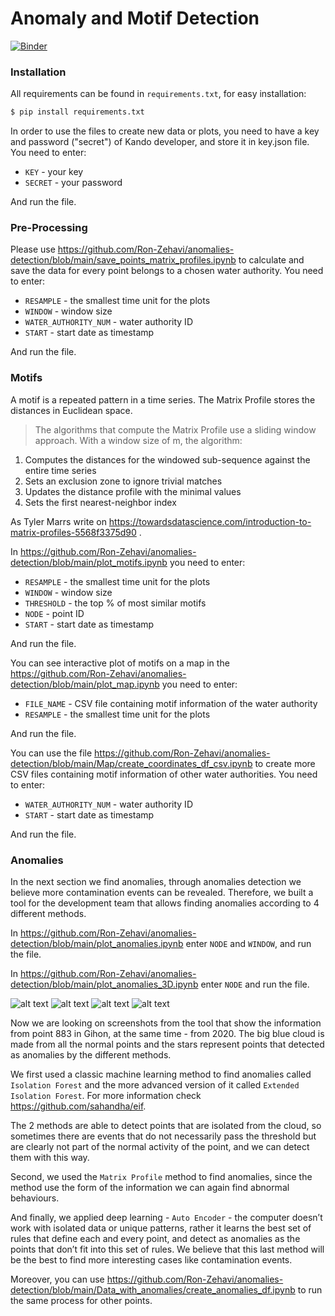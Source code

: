 # Anomaly and Motif Detection

[![Binder](https://mybinder.org/badge_logo.svg)](https://mybinder.org/v2/gh/Ron-Zehavi/anomalies-detection/HEAD)


### Installation

All requirements can be found in `requirements.txt`, for easy installation:

```sh
$ pip install requirements.txt
```

In order to use the files to create new data or plots, you need to have a key and password ("secret") of Kando developer, and store it in key.json file. You need to enter:
* `KEY` - your key
* `SECRET` - your password

And run the file.

### Pre-Processing 
Please use https://github.com/Ron-Zehavi/anomalies-detection/blob/main/save_points_matrix_profiles.ipynb to calculate and save the data for every point belongs to a chosen water authority. You need to enter:
* `RESAMPLE` - the smallest time unit for the plots
* `WINDOW` - window size
* `WATER_AUTHORITY_NUM` - water authority ID
* `START` - start date as timestamp

And run the file.

### Motifs
A motif is a repeated pattern in a time series. The Matrix Profile stores the distances in Euclidean space.
> The algorithms that compute the Matrix Profile use a sliding window approach. With a window size of m, the algorithm:
1. Computes the distances for the windowed sub-sequence against the entire time series
2. Sets an exclusion zone to ignore trivial matches
3. Updates the distance profile with the minimal values
4. Sets the first nearest-neighbor index

As Tyler Marrs write on https://towardsdatascience.com/introduction-to-matrix-profiles-5568f3375d90 .

In https://github.com/Ron-Zehavi/anomalies-detection/blob/main/plot_motifs.ipynb you need to enter: 
* `RESAMPLE` - the smallest time unit for the plots
* `WINDOW` - window size
* `THRESHOLD` - the top % of most similar motifs 
* `NODE` - point ID
* `START` - start date as timestamp

And run the file.

You can see interactive plot of motifs on a map in the https://github.com/Ron-Zehavi/anomalies-detection/blob/main/plot_map.ipynb you need to enter:
* `FILE_NAME` - CSV file containing motif information of the water authority
* `RESAMPLE` - the smallest time unit for the plots

 And run the file.

You can use the file https://github.com/Ron-Zehavi/anomalies-detection/blob/main/Map/create_coordinates_df_csv.ipynb to create more CSV files containing motif information of other water authorities. You need to enter:
* `WATER_AUTHORITY_NUM` - water authority ID
* `START` - start date as timestamp

And run the file.

### Anomalies
In the next section we find anomalies, through anomalies detection we believe more contamination events can be revealed. Therefore, we built a tool for the development team that allows finding anomalies according to 4 different methods. 

In https://github.com/Ron-Zehavi/anomalies-detection/blob/main/plot_anomalies.ipynb enter `NODE` and `WINDOW`, and run the file.

In https://github.com/Ron-Zehavi/anomalies-detection/blob/main/plot_anomalies_3D.ipynb enter `NODE` and run the file.

![alt text](https://github.com/Ron-Zehavi/anomalies-detection/blob/main/Readme_files/eif.png)
![alt text](https://github.com/Ron-Zehavi/anomalies-detection/blob/main/Readme_files/iso.png)
![alt text](https://github.com/Ron-Zehavi/anomalies-detection/blob/main/Readme_files/mf.png)
![alt text](https://github.com/Ron-Zehavi/anomalies-detection/blob/main/Readme_files/vae.png)

Now we are looking on screenshots from the tool that show the information from point 883 in Gihon, at the same time - from 2020. The big blue cloud is made from all the normal points and the stars represent points that detected as anomalies by the different methods.

We first used a classic machine learning method to find anomalies called `Isolation Forest` and the more advanced version of it called `Extended Isolation Forest`. For more information check https://github.com/sahandha/eif.

The 2 methods are able to detect points that are isolated from the cloud, so sometimes there are events that do not necessarily pass the threshold but are clearly not part of the normal activity of the point, and we can detect them with this way.

Second, we used the `Matrix Profile` method to find anomalies, since the method use the form of the information we can again find abnormal behaviours. 

And finally, we applied deep learning - `Auto Encoder` - the computer doesn’t work with isolated data or unique patterns, rather it learns the best set of rules that define each and every point, and detect as anomalies as the points that don’t fit into this set of rules. We believe that this last method will be the best to find more interesting cases like contamination events. 

Moreover, you can use https://github.com/Ron-Zehavi/anomalies-detection/blob/main/Data_with_anomalies/create_anomalies_df.ipynb to run the same process for other points.
